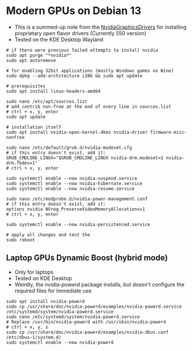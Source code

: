 # Modern GPUs on Debian 13

* This is a summed-up note from the [NvidiaGraphicsDrivers](https://wiki.debian.org/NvidiaGraphicsDrivers) for installing proprietary _open_ flavor drivers (Currently 550 version)
* Tested on the KDE Desktop Wayland

```
# if there were previous failed attempts to install nvidia
sudo apt purge "*nvidia*"
sudo apt autoremove

# for enabling 32bit applications (mostly Windows games on Wine)
sudo dpkg --add-architecture i386 && sudo apt update

# prerequisites
sudo apt install linux-headers-amd64

sudo nano /etc/apt/sources.list
# add contrib non-free at the end of every line in sources.list
# ctrl + x, y, enter
sudo apt update

# installation itself
sudo apt install nvidia-open-kernel-dkms nvidia-driver firmware-misc-nonfree

sudo nano /etc/default/grub.d/nvidia-modeset.cfg
# if this entry doesn't exist, add it:
GRUB_CMDLINE_LINUX="$GRUB_CMDLINE_LINUX nvidia-drm.modeset=1 nvidia-drm.fbdev=1"
# ctrl + x, y, enter

sudo systemctl enable --now nvidia-suspend.service
sudo systemctl enable --now nvidia-hibernate.service
sudo systemctl enable --now nvidia-resume.service

sudo nano /etc/modprobe.d/nvidia-power-management.conf
# if this entry doesn't exist, add it:
options nvidia NVreg_PreserveVideoMemoryAllocations=1
# ctrl + x, y, enter

sudo systemctl enable --now nvidia-persistenced.service

# apply all changes and test the 
sudo reboot
```

## Laptop GPUs Dynamic Boost (hybrid mode)

* Only for laptops
* Tested on KDE Desktop
* Weirdly, the _nvidia-powerd_ package installs, but doesn't configure the required files for immediate use

```
sudo apt install nvidia-powerd
sudo cp /usr/share/doc/nvidia-powerd/examples/nvidia-powerd.service /etc/systemd/system/nvidia-powerd.service
sudo nano /etc/systemd/system/nvidia-powerd.service
# Replace /usr/bin/nvidia-powerd with /usr/sbin/nvidia-powerd
# ctrl + x, y, s
sudo cp /usr/share/doc/nvidia-powerd/examples/nvidia-dbus.conf /etc/dbus-1/system.d/
sudo systemctl enable --now nvidia-powerd
```

